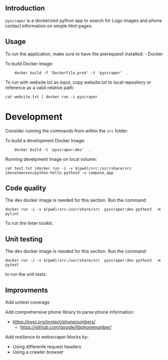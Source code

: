 
## Introduction
 `pyscraper` is a dockerized python app to search for Logo images and phone contact information on simple html pages. 



## Usage 
 To run the application, make sure to have the prerequesit installed: 
    - Docker    

 To build Docker Image:
 ```
     docker build -f 'Dockerfile.prod' -t 'pyscraper'  .  
```

 To run with website.txt as input, copy website.txt to local repository or reference as a valid relative path: 
 ```
 cat website.txt | docker run -i pyscraper
```
 


# Development

Consider running the commands from within the `src` folder:

 To build a development Docker Image:
```
    docker build -t 'pyscraper:dev'  .   
```

 Running develpment image on local volume: 
```
cat test.txt |docker run -i -v $(pwd)/src:/usr/share/src    ikesalmonson/python-hello python3 -u compose_app
```


## Code quality

The dev docker image is needed for this section.  Run the command:
```
docker run -i -v $(pwd)/src:/usr/share/src  pyscraper:dev python3  -m pylint
```
To run the linter toolkit.

## Unit testing
The dev docker image is needed for this section.  Run the command:

```
docker run -i -v $(pwd)/src:/usr/share/src  pyscraper:dev python3  -m pytest
```
to run the unit tests.

## Improvments
 Add unitest coverage 
 
 Add comprehensive phone library to parse phone information: 
 - https://pypi.org/project/phonenumbers/
     - https://github.com/google/libphonenumber/

 Add resilience to webscraper blocks by:
 - Using differente request headers 
 - Using a crawler browser 

